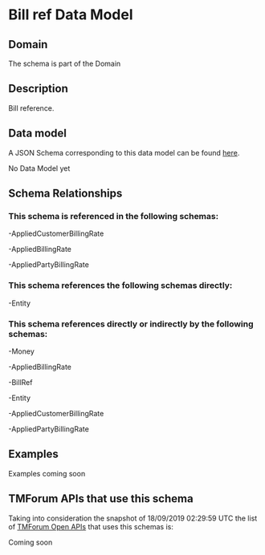# Bill ref Data Model

## Domain

The  schema is part of the  Domain

## Description

Bill reference.

## Data model

A JSON Schema corresponding to this data model can be found
[here](https://github.com/tmforum-rand/schemas/blob/master/Customer/BillRef.schema.json).

No Data Model yet

## Schema Relationships

### This schema is referenced in the following schemas:

-AppliedCustomerBillingRate

-AppliedBillingRate

-AppliedPartyBillingRate

### This schema references the following schemas directly:

-Entity

### This schema references directly or indirectly by the following schemas:

-Money

-AppliedBillingRate

-BillRef

-Entity

-AppliedCustomerBillingRate

-AppliedPartyBillingRate



## Examples

Examples coming soon

## TMForum APIs that use this schema

Taking into consideration the snapshot of 18/09/2019 02:29:59 UTC the list of [TMForum Open APIs](https://www.tmforum.org/open-apis/) that uses this schemas is:

Coming soon